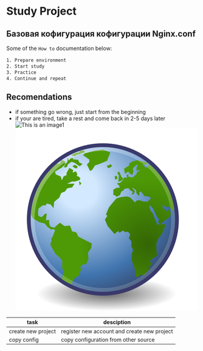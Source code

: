 # Study Project
## Базовая кофигурация кофигурации Nginx.conf
Some of the `How to` documentation below:
```
1. Prepare environment
2. Start study
3. Practice
4. Continue and repeat
```
## Recomendations
- if something go wrong, just start from the beginning
- if your are tired, take a rest and come back in 2-5 days later
![This is an image1](/assets/images/Emblem-earth.png)
![This is an image2](Emblem-earth.png)


|task               | desciption                                |
|-------------------|-------------------------------------------|
|create new project |register new account and create new project|
|copy config        |copy configuration from other source       | 




